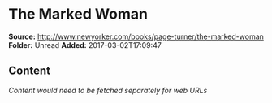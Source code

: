 # The Marked Woman

**Source:** http://www.newyorker.com/books/page-turner/the-marked-woman
**Folder:** Unread
**Added:** 2017-03-02T17:09:47




## Content
*Content would need to be fetched separately for web URLs*
